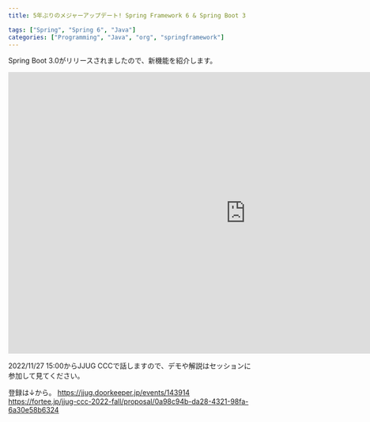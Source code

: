 ```yaml
---
title: 5年ぶりのメジャーアップデート! Spring Framework 6 & Spring Boot 3

tags: ["Spring", "Spring 6", "Java"]
categories: ["Programming", "Java", "org", "springframework"]
---
```


Spring Boot 3.0がリリースされましたので、新機能を紹介します。

<iframe src="https://docs.google.com/presentation/d/e/2PACX-1vQlyWw2RFO2y3oor9zpqjJnsM8VwHNdpYGVWngHQw50eCN6UHjwp3Ft5IofngouODdb9Ou6gNQ33K6a/embed?start=false&loop=false&delayms=5000" frameborder="0" width="960" height="569" allowfullscreen="true" mozallowfullscreen="true" webkitallowfullscreen="true"></iframe>

2022/11/27 15:00からJJUG CCCで話しますので、デモや解説はセッションに参加して見てください。

登録は↓から。
https://jjug.doorkeeper.jp/events/143914
https://fortee.jp/jjug-ccc-2022-fall/proposal/0a98c94b-da28-4321-98fa-6a30e58b6324
